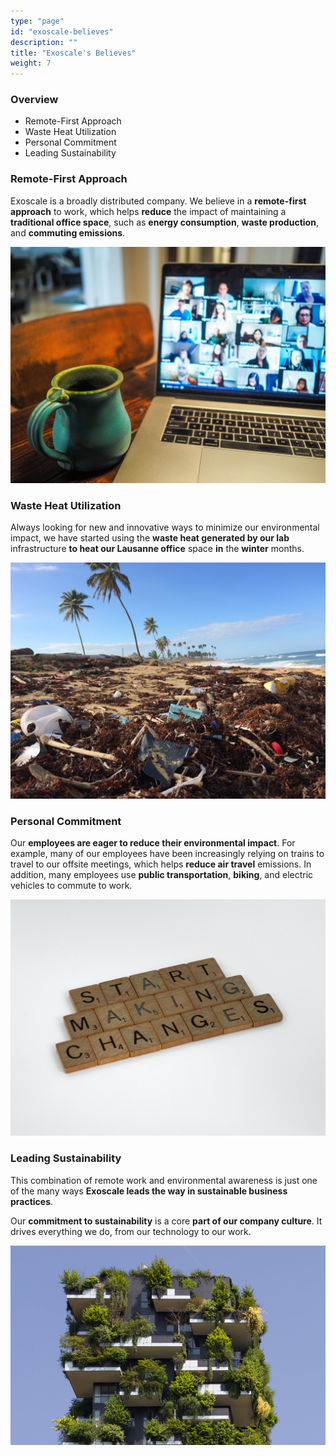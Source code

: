 ```yaml
---
type: "page"
id: "exoscale-believes"
description: ""
title: "Exoscale's Believes"
weight: 7
---
```


### Overview

- Remote-First Approach
- Waste Heat Utilization
- Personal Commitment
- Leading Sustainability

### Remote-First Approach

Exoscale is a broadly distributed company. We believe in a **remote-first approach** to work, which helps **reduce** the impact of maintaining a **traditional office space**, such as **energy consumption**, **waste production**, and **commuting emissions**.

![remote-first](remote-first.png)

### Waste Heat Utilization

Always looking for new and innovative ways to minimize our environmental impact, we have started using the **waste heat generated by our lab** infrastructure **to heat our Lausanne office** space **in** the **winter** months.

![waste-heat](waste-heat.png)

### Personal Commitment

Our **employees are eager to reduce their environmental impact**. For example, many of our employees have been increasingly relying on trains to travel to our offsite meetings, which helps **reduce air travel** emissions. In addition, many employees use **public transportation**, **biking**, and electric vehicles to commute to work.

![personal-commitment](personal-commitment.png)

### Leading Sustainability

This combination of remote work and environmental awareness is just one of the many ways **Exoscale leads the way in sustainable business practices**.

Our **commitment to sustainability** is a core **part of our company culture**. It drives everything we do, from our technology to our work.

![leading-sustainability](leading-sustainability.png)